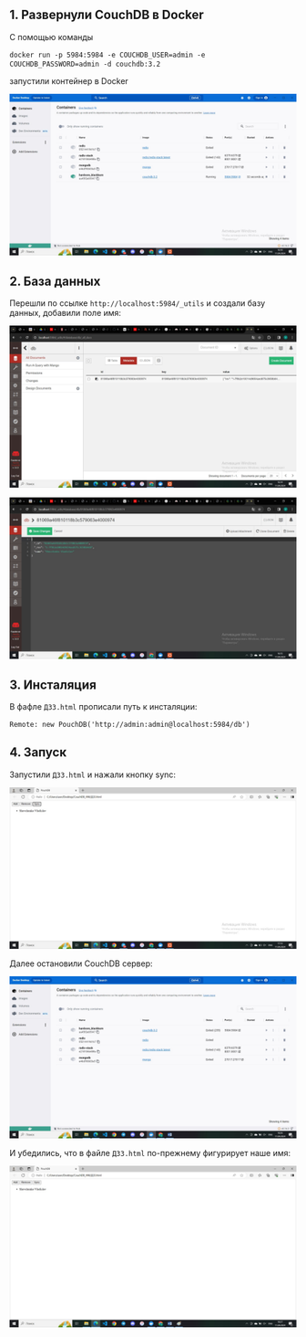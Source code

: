 ## 1. Развернули CouchDB в Docker
С помощью команды
```bach
docker run -p 5984:5984 -e COUCHDB_USER=admin -e COUCHDB_PASSWORD=admin -d couchdb:3.2
```
запустили контейнер в Docker

![](Docker.jpg)

## 2. База данных

Перешли по ссылке ```http://localhost:5984/_utils``` и создали базу данных, добавили поле имя:

![](Create_db_1.jpg)

![](Create_db_2.jpg)

## 3. Инсталяция

В фафле ```ДЗ3.html``` прописали путь к инсталяции:
```
Remote: new PouchDB('http://admin:admin@localhost:5984/db')
```

## 4. Запуск
Запустили ```ДЗ3.html``` и нажали кнопку sync:

![](result.jpg)

Далее остановили CouchDB сервер:

![](db_stop.jpg)

И убедились, что в файле ```ДЗ3.html``` по-прежнему фигурирует наше имя:

![](after_update.jpg)